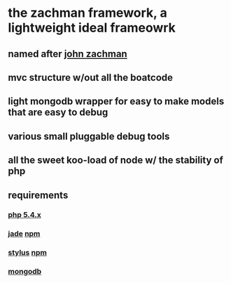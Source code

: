 
# the zachman framework, a lightweight ideal frameowrk
## named after [john zachman](http://en.wikipedia.org/wiki/John_Zachman)
## mvc structure w/out all the boatcode
## light mongodb wrapper for easy to make models that are easy to debug
## various small pluggable debug tools
## all the sweet koo-load of node w/ the stability of php


## requirements
### [php 5.4.x](http://www.php.net/downloads.php)
### [jade](http://naltatis.github.com/jade-syntax-docs/) [npm](https://npmjs.org/package/jade)
### [stylus](http://learnboost.github.com/stylus/) [npm](https://npmjs.org/package/stylus)
### [mongodb](http://www.mongodb.org/)
